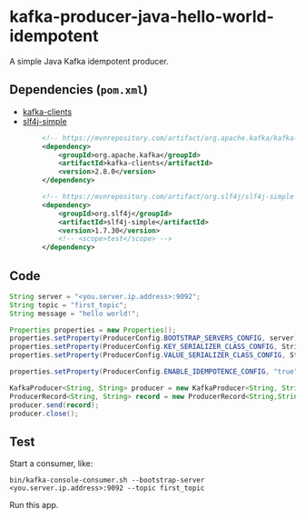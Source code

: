# kafka-producer-java-hello-world-idempotent
A simple Java Kafka idempotent producer.

## Dependencies (`pom.xml`)

- [kafka-clients](https://mvnrepository.com/artifact/org.apache.kafka/kafka-clients/2.8.0)
- [slf4j-simple](https://mvnrepository.com/artifact/org.slf4j/slf4j-simple/1.7.30)

```xml
        <!-- https://mvnrepository.com/artifact/org.apache.kafka/kafka-clients -->
        <dependency>
            <groupId>org.apache.kafka</groupId>
            <artifactId>kafka-clients</artifactId>
            <version>2.8.0</version>
        </dependency>

        <!-- https://mvnrepository.com/artifact/org.slf4j/slf4j-simple -->
        <dependency>
            <groupId>org.slf4j</groupId>
            <artifactId>slf4j-simple</artifactId>
            <version>1.7.30</version>
            <!-- <scope>test</scope> -->
        </dependency>
```

## Code

```java
String server = "<you.server.ip.address>:9092";
String topic = "first_topic";
String message = "hello world!";

Properties properties = new Properties();
properties.setProperty(ProducerConfig.BOOTSTRAP_SERVERS_CONFIG, server);
properties.setProperty(ProducerConfig.KEY_SERIALIZER_CLASS_CONFIG, StringSerializer.class.getName());
properties.setProperty(ProducerConfig.VALUE_SERIALIZER_CLASS_CONFIG, StringSerializer.class.getName());

properties.setProperty(ProducerConfig.ENABLE_IDEMPOTENCE_CONFIG, "true");

KafkaProducer<String, String> producer = new KafkaProducer<String, String>(properties);
ProducerRecord<String, String> record = new ProducerRecord<String,String>(topic, message);
producer.send(record);
producer.close();
```

## Test

Start a consumer, like:

```
bin/kafka-console-consumer.sh --bootstrap-server <you.server.ip.address>:9092 --topic first_topic
```

Run this app.